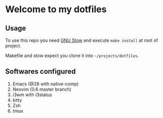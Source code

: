 # Welcome to my dotfiles


## Usage

To use this repo you need [GNU Stow](https://www.gnu.org/software/stow/) and execute `make install` at root of project.

Makefile and stow expect you clone it into `~/projects/dotfiles`.

## Softwares configured

1. Emacs (@28 with native-comp)
2. Neovim (0.6 master branch)
3. i3wm with i3status
4. kitty
5. Zsh
6. tmux
